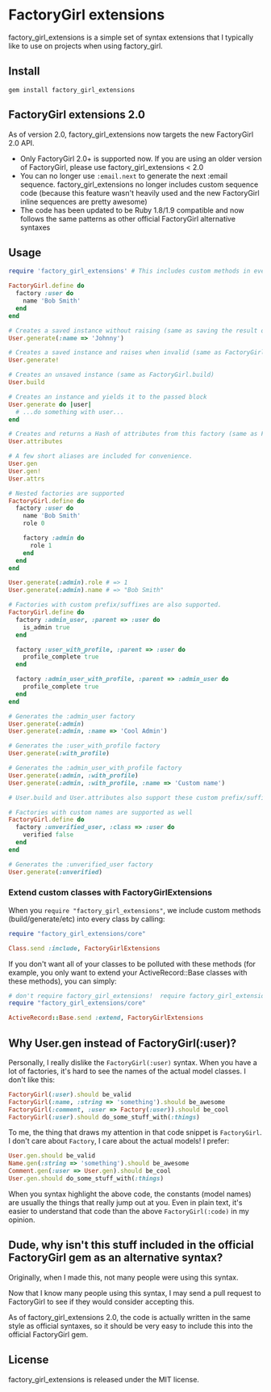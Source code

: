 # FactoryGirl extensions

factory_girl_extensions is a simple set of syntax extensions that I typically like to use on projects when using factory_girl.

## Install

    gem install factory_girl_extensions

## FactoryGirl extensions 2.0

As of version 2.0, factory_girl_extensions now targets the new FactoryGirl 2.0 API.

 - Only FactoryGirl 2.0+ is supported now.  If you are using an older version of FactoryGirl, please use factory_girl_extensions < 2.0
 - You can no longer use `:email.next` to generate the next :email sequence.  factory_girl_extensions no longer includes custom sequence code (because this feature wasn't heavily used and the new FactoryGirl inline sequences are pretty awesome)
 - The code has been updated to be Ruby 1.8/1.9 compatible and now follows the same patterns as other official FactoryGirl alternative syntaxes

## Usage

```ruby
require 'factory_girl_extensions' # This includes custom methods in every Class.  See below to customize this.

FactoryGirl.define do
  factory :user do
    name 'Bob Smith'
  end
end

# Creates a saved instance without raising (same as saving the result of FactoryGirl.build)
User.generate(:name => 'Johnny')

# Creates a saved instance and raises when invalid (same as FactoryGirl.create)
User.generate!

# Creates an unsaved instance (same as FactoryGirl.build)
User.build

# Creates an instance and yields it to the passed block
User.generate do |user|
  # ...do something with user...
end

# Creates and returns a Hash of attributes from this factory (same as FactoryGirl.attributes_for).
User.attributes

# A few short aliases are included for convenience.
User.gen
User.gen!
User.attrs

# Nested factories are supported
FactoryGirl.define do
  factory :user do
    name 'Bob Smith'
    role 0

    factory :admin do
      role 1
    end
  end
end

User.generate(:admin).role # => 1
User.generate(:admin).name # => "Bob Smith"

# Factories with custom prefix/suffixes are also supported.
FactoryGirl.define do
  factory :admin_user, :parent => :user do
    is_admin true
  end

  factory :user_with_profile, :parent => :user do
    profile_complete true
  end

  factory :admin_user_with_profile, :parent => :admin_user do
    profile_complete true
  end
end

# Generates the :admin_user factory
User.generate(:admin)
User.generate(:admin, :name => 'Cool Admin')

# Generates the :user_with_profile factory
User.generate(:with_profile)

# Generates the :admin_user_with_profile factory
User.generate(:admin, :with_profile)
User.generate(:admin, :with_profile, :name => 'Custom name')

# User.build and User.attributes also support these custom prefix/suffixes.

# Factories with custom names are supported as well
FactoryGirl.define do
  factory :unverified_user, :class => :user do
    verified false
  end
end

# Generates the :unverified_user factory
User.generate(:unverified)
```

### Extend custom classes with FactoryGirlExtensions

When you `require "factory_girl_extensions"`, we include custom methods (build/generate/etc) into 
every class by calling:

```ruby
require "factory_girl_extensions/core"

Class.send :include, FactoryGirlExtensions
```

If you don't want all of your classes to be polluted with these methods (for example, you only want 
to extend your ActiveRecord::Base classes with these methods), you can simply:

```ruby
# don't require factory_girl_extensions!  require factory_girl_extensions/core instead.
require "factory_girl_extensions/core"

ActiveRecord::Base.send :extend, FactoryGirlExtensions
```

## Why User.gen instead of FactoryGirl(:user)?

Personally, I really dislike the `FactoryGirl(:user)` syntax.  When you have a lot of 
factories, it's hard to see the names of the actual model classes.  I don't like this:

```ruby
FactoryGirl(:user).should be_valid
FactoryGirl(:name, :string => 'something').should be_awesome
FactoryGirl(:comment, :user => Factory(:user)).should be_cool
FactoryGirl(:user).should do_some_stuff_with(:things)
```

To me, the thing that draws my attention in that code snippet is `FactoryGirl`. 
I don't care about `Factory`, I care about the actual models!  I prefer:

```ruby
User.gen.should be_valid
Name.gen(:string => 'something').should be_awesome
Comment.gen(:user => User.gen).should be_cool
User.gen.should do_some_stuff_with(:things)
```

When you syntax highlight the above code, the constants (model names) are usually 
the things that really jump out at you.  Even in plain text, it's easier to 
understand that code than the above `FactoryGirl(:code)` in my opinion.

## Dude, why isn't this stuff included in the official FactoryGirl gem as an alternative syntax?

Originally, when I made this, not many people were using this syntax.

Now that I know many people using this syntax, I may send a pull request to FactoryGirl to see if they would consider accepting this.

As of factory_girl_extensions 2.0, the code is actually written in the same style as official syntaxes, so it should be very easy to include this into the official FactoryGirl gem.

## License

factory_girl_extensions is released under the MIT license.
